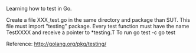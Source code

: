 Learning how to test in Go.

Create a file XXX_test.go in the same directory and package than SUT.
This file must import "testing" package.
Every test function must have the name TestXXXX and receive a pointer to *testing.T
To run
	go test -c
	go test

Reference: http://golang.org/pkg/testing/

